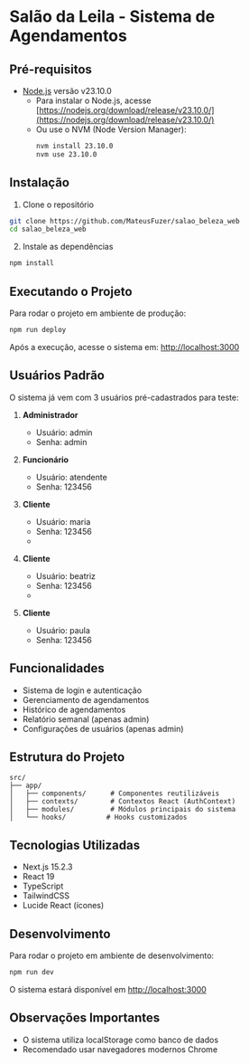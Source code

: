 # Salão da Leila - Sistema de Agendamentos

## Pré-requisitos

- [Node.js](https://nodejs.org/) versão v23.10.0
  - Para instalar o Node.js, acesse [https://nodejs.org/download/release/v23.10.0/](https://nodejs.org/download/release/v23.10.0/)
  - Ou use o NVM (Node Version Manager):
    ```bash
    nvm install 23.10.0
    nvm use 23.10.0
    ```

## Instalação

1. Clone o repositório
```bash
git clone https://github.com/MateusFuzer/salao_beleza_web
cd salao_beleza_web
```

2. Instale as dependências
```bash
npm install
```

## Executando o Projeto

Para rodar o projeto em ambiente de produção:

```bash
npm run deploy
```

Após a execução, acesse o sistema em:
[http://localhost:3000](http://localhost:3000)

## Usuários Padrão

O sistema já vem com 3 usuários pré-cadastrados para teste:

1. **Administrador**
   - Usuário: admin
   - Senha: admin

2. **Funcionário**
   - Usuário: atendente
   - Senha: 123456

3. **Cliente**
   - Usuário: maria
   - Senha: 123456
   - 
3. **Cliente**
   - Usuário: beatriz
   - Senha: 123456
   - 
3. **Cliente**
   - Usuário: paula
   - Senha: 123456

## Funcionalidades

- Sistema de login e autenticação
- Gerenciamento de agendamentos
- Histórico de agendamentos
- Relatório semanal (apenas admin)
- Configurações de usuários (apenas admin)

## Estrutura do Projeto

```
src/
├── app/
│   ├── components/      # Componentes reutilizáveis
│   ├── contexts/        # Contextos React (AuthContext)
│   ├── modules/         # Módulos principais do sistema
│   └── hooks/          # Hooks customizados
```

## Tecnologias Utilizadas

- Next.js 15.2.3
- React 19
- TypeScript
- TailwindCSS
- Lucide React (ícones)

## Desenvolvimento

Para rodar o projeto em ambiente de desenvolvimento:

```bash
npm run dev
```

O sistema estará disponível em [http://localhost:3000](http://localhost:3000)

## Observações Importantes

- O sistema utiliza localStorage como banco de dados
- Recomendado usar navegadores modernos Chrome
